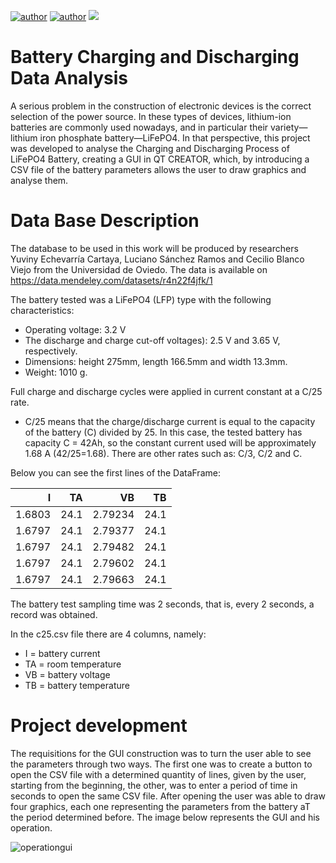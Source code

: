 
[![author](https://img.shields.io/badge/author-GabryelRaposo-black.svg)](https://github.com/GabryelRaposo)
[![author](https://img.shields.io/badge/author-RafaelBenatti-red.svg)](https://github.com/rs-benatti) 
[![](https://img.shields.io/badge/C++-pink.svg)](https://isocpp.org/)

# Battery Charging and Discharging Data Analysis 
A serious problem in the construction of electronic devices is the correct selection of the power source. In these types of
devices, lithium-ion batteries are commonly used nowadays, and in particular their variety—lithium
iron phosphate battery—LiFePO4. In that perspective, this project was developed to analyse the Charging and Discharging Process of LiFePO4 Battery,
creating a GUI in QT CREATOR, which, by introducing a CSV file of the battery parameters allows the user to draw graphics and analyse them. 


# Data Base Description

The database to be used in this work will be produced by researchers Yuviny
Echevarría Cartaya, Luciano Sánchez Ramos and Cecilio Blanco Viejo from the Universidad de Oviedo.
The data is available on https://data.mendeley.com/datasets/r4n22f4jfk/1

The battery tested was a LiFePO4 (LFP) type with the following characteristics:
- Operating voltage: 3.2 V
- The discharge and charge cut-off
voltages): 2.5 V and 3.65 V, respectively.
- Dimensions: height 275mm, length 166.5mm and width 13.3mm.
- Weight: 1010 g.

Full charge and discharge cycles were applied in current
constant at a C/25 rate.
- C/25 means that the charge/discharge current is equal to the capacity of the
battery (C) divided by 25. In this case, the tested battery has capacity C = 42Ah, 
so the constant current used will be approximately 1.68 A (42/25=1.68). 
There are other rates such as: C/3, C/2 and C.

Below you can see the first lines of the DataFrame:

|      I |   TA |      VB |   TB |
|-------:|-----:|--------:|-----:|
| 1.6803 | 24.1 | 2.79234 | 24.1 |
| 1.6797 | 24.1 | 2.79377 | 24.1 |
| 1.6797 | 24.1 | 2.79482 | 24.1 |
| 1.6797 | 24.1 | 2.79602 | 24.1 |
| 1.6797 | 24.1 | 2.79663 | 24.1 |

The battery test sampling time was 2 seconds, that is, every 2 seconds, a record was obtained.

In the c25.csv file there are 4 columns, namely:
- I = battery current
- TA = room temperature
- VB = battery voltage
- TB = battery temperature

# Project development

The requisitions for the GUI construction was to turn the user able to see the parameters through two ways. The first one was to create a button to open the CSV file with a determined quantity of lines, given by the user, starting from the beginning, the other, was to enter a period of time in seconds to open the same CSV file. After opening the user was able to draw four graphics, each one representing the parameters from the battery aT the period determined before. The image below represents the GUI and his operation.

![operationgui](https://user-images.githubusercontent.com/56393836/146101219-e85a4055-26da-4716-b748-325ec7cd0ee8.png)

